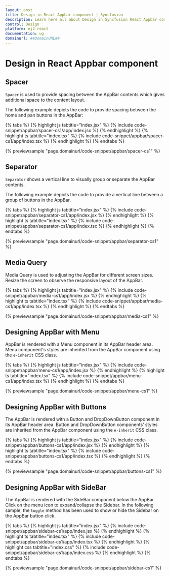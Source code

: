 ```yaml
---
layout: post
title: Design in React Appbar component | Syncfusion
description: Learn here all about Design in Syncfusion React Appbar component of Syncfusion Essential JS 2 and more.
control: Design 
platform: ej2-react
documentation: ug
domainurl: ##DomainURL##
---
```


# Design in React Appbar component

## Spacer

`Spacer` is used to provide spacing between the AppBar contents which gives additional space to the content layout.

The following example depicts the code to provide spacing between the home and pan buttons in the AppBar:

{% tabs %}
{% highlight js tabtitle="index.jsx" %}
{% include code-snippet/appbar/spacer-cs1/app/index.jsx %}
{% endhighlight %}
{% highlight ts tabtitle="index.tsx" %}
{% include code-snippet/appbar/spacer-cs1/app/index.tsx %}
{% endhighlight %}
{% endtabs %}

 {% previewsample "page.domainurl/code-snippet/appbar/spacer-cs1" %}

## Separator

`Separator` shows a vertical line to visually group or separate the AppBar contents.

The following example depicts the code to provide a vertical line between a group of buttons in the AppBar.

{% tabs %}
{% highlight js tabtitle="index.jsx" %}
{% include code-snippet/appbar/separator-cs1/app/index.jsx %}
{% endhighlight %}
{% highlight ts tabtitle="index.tsx" %}
{% include code-snippet/appbar/separator-cs1/app/index.tsx %}
{% endhighlight %}
{% endtabs %}

 {% previewsample "page.domainurl/code-snippet/appbar/separator-cs1" %}

## Media Query

Media Query is used to adjusting the AppBar for different screen sizes. Resize the screen to observe the responsive layout of the AppBar.

{% tabs %}
{% highlight js tabtitle="index.jsx" %}
{% include code-snippet/appbar/media-cs1/app/index.jsx %}
{% endhighlight %}
{% highlight ts tabtitle="index.tsx" %}
{% include code-snippet/appbar/media-cs1/app/index.tsx %}
{% endhighlight %}
{% endtabs %}

 {% previewsample "page.domainurl/code-snippet/appbar/media-cs1" %}

## Designing AppBar with Menu

AppBar is rendered with a Menu component in its AppBar header area. Menu component's styles are inherited from the AppBar component using the `e-inherit` CSS class.

{% tabs %}
{% highlight js tabtitle="index.jsx" %}
{% include code-snippet/appbar/menu-cs1/app/index.jsx %}
{% endhighlight %}
{% highlight ts tabtitle="index.tsx" %}
{% include code-snippet/appbar/menu-cs1/app/index.tsx %}
{% endhighlight %}
{% endtabs %}

 {% previewsample "page.domainurl/code-snippet/appbar/menu-cs1" %}

## Designing AppBar with Buttons

The AppBar is rendered with a Button and DropDownButton component in its AppBar header area. Button and DropDownButton components’ styles are inherited from the AppBar component using the `e-inherit` CSS class.

{% tabs %}
{% highlight js tabtitle="index.jsx" %}
{% include code-snippet/appbar/buttons-cs1/app/index.jsx %}
{% endhighlight %}
{% highlight ts tabtitle="index.tsx" %}
{% include code-snippet/appbar/buttons-cs1/app/index.tsx %}
{% endhighlight %}
{% endtabs %}

 {% previewsample "page.domainurl/code-snippet/appbar/buttons-cs1" %}

## Designing AppBar with SideBar

The AppBar is rendered with the SideBar component below the AppBar. Click on the menu icon to expand/collapse the Sidebar. In the following sample, the `toggle` method has been used to show or hide the Sidebar on the AppBar button click.

{% tabs %}
{% highlight js tabtitle="index.jsx" %}
{% include code-snippet/appbar/sidebar-cs1/app/index.jsx %}
{% endhighlight %}
{% highlight ts tabtitle="index.tsx" %}
{% include code-snippet/appbar/sidebar-cs1/app/index.tsx %}
{% endhighlight %}
{% highlight css tabtitle="index.css" %}
{% include code-snippet/appbar/sidebar-cs1/app/index.css %}
{% endhighlight %}
{% endtabs %}

 {% previewsample "page.domainurl/code-snippet/appbar/sidebar-cs1" %}